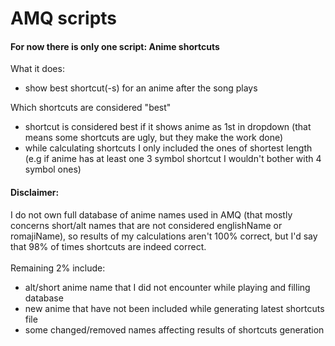 # AMQ scripts
#### For now there is only one script: Anime shortcuts
What it does:
- show best shortcut(-s) for an anime after the song plays

Which shortcuts are considered "best"
- shortcut is considered best if it shows anime as 1st in dropdown (that means some shortcuts are ugly, but they make the work done)
- while calculating shortcuts I only included the ones of shortest length (e.g if anime has at least one 3 symbol shortcut I wouldn't bother with 4 symbol ones)

#### Disclaimer:
I do not own full database of anime names used in AMQ (that mostly concerns short/alt names that are not considered englishName or romajiName), so results of my calculations aren't 100% correct, but I'd say that 98% of times shortcuts are indeed correct.
<br>
<br>Remaining 2% include:
- alt/short anime name that I did not encounter while playing and filling database
- new anime that have not been included while generating latest shortcuts file
- some changed/removed names affecting results of shortcuts generation
